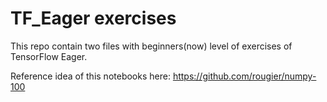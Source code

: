 # TF_Eager exercises

This repo contain two files with beginners(now) level of exercises of TensorFlow Eager. 

Reference idea of this notebooks here: 
 https://github.com/rougier/numpy-100
